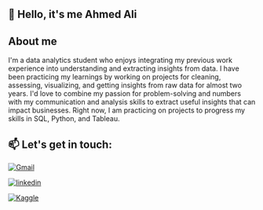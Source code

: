 
## 🚀 Hello, it's me Ahmed Ali




## About me
I'm a data analytics student who enjoys integrating my previous work experience into understanding and extracting insights from data. I have been practicing my learnings by working on projects for cleaning, assessing, visualizing, and getting insights from raw data for almost two years. I'd love to combine my passion for problem-solving and numbers with my communication and analysis skills to extract useful insights that can impact businesses. Right now, I am practicing on projects to progress my skills in SQL, Python, and Tableau.

## 📫 Let's get in touch:

[![Gmail](https://img.shields.io/badge/Gmail-D14836?style=for-the-badge&logo=gmail&logoColor=white)](mailto:ahmedalyabdeltwab1@gmail.com)

[![linkedin](https://img.shields.io/badge/linkedin-0A66C2?style=for-the-badge&logo=linkedin&logoColor=white)](https://www.linkedin.com/in/ahmed-abdeltawab/)

[![Kaggle](https://img.shields.io/badge/Kaggle-20BEFF?style=for-the-badge&logo=kaggle&logoColor=white)](https://www.kaggle.com/ahmedalii605)